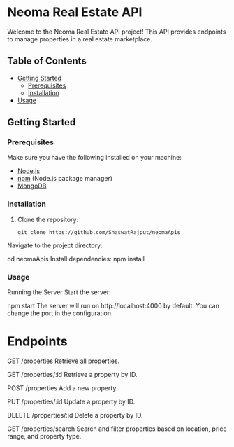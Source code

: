 
# Neoma Real Estate API

Welcome to the Neoma Real Estate API project! This API provides endpoints to manage properties in a real estate marketplace.

## Table of Contents

- [Getting Started](#getting-started)
  - [Prerequisites](#prerequisites)
  - [Installation](#installation)
- [Usage](#usage)
 


## Getting Started

### Prerequisites

Make sure you have the following installed on your machine:

- [Node.js](https://nodejs.org/)
- [npm](https://www.npmjs.com/) (Node.js package manager)
- [MongoDB](https://www.mongodb.com/)

### Installation

1. Clone the repository:

   ```
   git clone https://github.com/ShaswatRajput/neomaApis
Navigate to the project directory:


cd neomaApis
Install dependencies:
npm install

### Usage
Running the Server
Start the server:

npm start
The server will run on http://localhost:4000 by default. You can change the port in the configuration.

# Endpoints
GET /properties
Retrieve all properties.

GET /properties/:id
Retrieve a property by ID.

POST /properties
Add a new property.

PUT /properties/:id
Update a property by ID.

DELETE /properties/:id
Delete a property by ID.

GET /properties/search
Search and filter properties based on location, price range, and property type.
